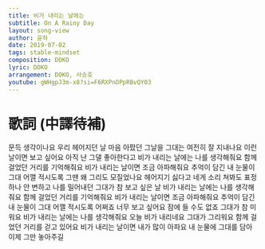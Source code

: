 ```yaml
---
title: 비가 내리는 날에는
subtitle: On A Rainy Day
layout: song-view
author: 윤하
date: 2019-07-02
tags: stable-mindset
composition: DOKO
lyric: DOKO
arrangement: DOKO, 사승호
youtube: gWHgpJ3m-x8?si=F6RXPnDPpRBvQY03
---
```


# 歌詞 (中譯待補)

문득 생각이나요
우리 헤어지던 날
마음 아팠던 그날을
그대는 여전히 잘 지내나요
이런 날이면 보고 싶어요
아직 난 그댈 좋아한다고
비가 내리는 날에는
나를 생각해줘요
함께 걸었던 거리를 기억해줘요
비가 내리는 날이면
조금 아파해줘요
추억이 담긴 내 눈물이 그대 어깰 적시도록
그땐 왜 그리도 모질었나요
헤어지기 싫다고 네게 소리 쳐봐도
표정 하나 안 변하고 나를 밀어내던
그대가 참 보고 싶은 날
비가 내리는 날에는
나를 생각해줘요
함께 걸었던 거리를 기억해줘요
비가 내리는 날이면
조금 아파해줘요
추억이 담긴 내 눈물이 그대 어깰 적시도록
어쩌죠 너무 보고 싶어요
잠에 들 수도 없죠
그대가 참 미워요
비가 내리는 날에는
나를 생각해줘요
오늘 비가 내리네요
그대가 그리워요
함께 걸었던 거리를 걷고 있어요
비가 내리는 날이면
내가 많이 아파요
내 눈물에 그대를 담아
이제 그만 놓아주길
